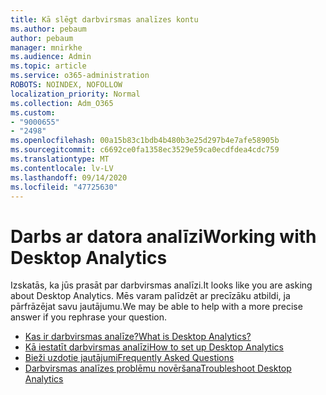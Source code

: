```yaml
---
title: Kā slēgt darbvirsmas analīzes kontu
ms.author: pebaum
author: pebaum
manager: mnirkhe
ms.audience: Admin
ms.topic: article
ms.service: o365-administration
ROBOTS: NOINDEX, NOFOLLOW
localization_priority: Normal
ms.collection: Adm_O365
ms.custom:
- "9000655"
- "2498"
ms.openlocfilehash: 00a15b83c1bdb4b480b3e25d297b4e7afe58905b
ms.sourcegitcommit: c6692ce0fa1358ec3529e59ca0ecdfdea4cdc759
ms.translationtype: MT
ms.contentlocale: lv-LV
ms.lasthandoff: 09/14/2020
ms.locfileid: "47725630"
---
```

# <a name="working-with-desktop-analytics"></a><span data-ttu-id="ace95-102">Darbs ar datora analīzi</span><span class="sxs-lookup"><span data-stu-id="ace95-102">Working with Desktop Analytics</span></span>

<span data-ttu-id="ace95-103">Izskatās, ka jūs prasāt par darbvirsmas analīzi.</span><span class="sxs-lookup"><span data-stu-id="ace95-103">It looks like you are asking about Desktop Analytics.</span></span> <span data-ttu-id="ace95-104">Mēs varam palīdzēt ar precīzāku atbildi, ja pārfrāzējat savu jautājumu.</span><span class="sxs-lookup"><span data-stu-id="ace95-104">We may be able to help with a more precise answer if you rephrase your question.</span></span>

- [<span data-ttu-id="ace95-105">Kas ir darbvirsmas analīze?</span><span class="sxs-lookup"><span data-stu-id="ace95-105">What is Desktop Analytics?</span></span>](https://docs.microsoft.com/configmgr/desktop-analytics/overview)
- [<span data-ttu-id="ace95-106">Kā iestatīt darbvirsmas analīzi</span><span class="sxs-lookup"><span data-stu-id="ace95-106">How to set up Desktop Analytics</span></span>](https://docs.microsoft.com/configmgr/desktop-analytics/set-up)
- [<span data-ttu-id="ace95-107">Bieži uzdotie jautājumi</span><span class="sxs-lookup"><span data-stu-id="ace95-107">Frequently Asked Questions</span></span>](https://docs.microsoft.com/configmgr/desktop-analytics/faq)
- [<span data-ttu-id="ace95-108">Darbvirsmas analīzes problēmu novēršana</span><span class="sxs-lookup"><span data-stu-id="ace95-108">Troubleshoot Desktop Analytics</span></span>](https://docs.microsoft.com/configmgr/desktop-analytics/troubleshooting)
